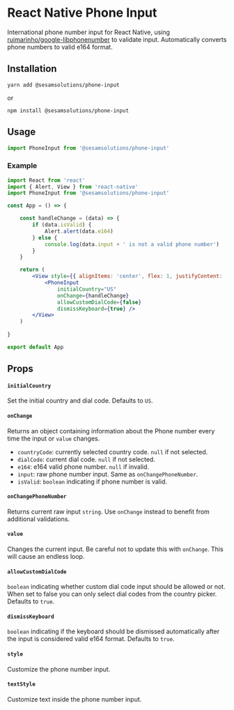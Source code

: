 # React Native Phone Input

International phone number input for React Native, using [ruimarinho/google-libphonenumber](https://github.com/ruimarinho/google-libphonenumber) to validate input. Automatically converts phone numbers to valid e164 format.

## Installation

```
yarn add @sesamsolutions/phone-input
```

or

```
npm install @sesamsolutions/phone-input
```

## Usage

```jsx
import PhoneInput from '@sesamsolutions/phone-input'
```

### Example

```jsx
import React from 'react'
import { Alert, View } from 'react-native'
import PhoneInput from '@sesamsolutions/phone-input'

const App = () => {

    const handleChange = (data) => {
        if (data.isValid) {
            Alert.alert(data.e164)
        } else {
            console.log(data.input + ' is not a valid phone number')
        }
    }

    return (
        <View style={{ alignItems: 'center', flex: 1, justifyContent: 'center' }}>
            <PhoneInput
                initialCountry="US"
                onChange={handleChange}
                allowCustomDialCode={false}
                dismissKeyboard={true} />
        </View>
    )
    
}

export default App
```

## Props

#### `initialCountry`

Set the initial country and dial code. Defaults to `US`.

#### `onChange`

Returns an object containing information about the Phone number every time the input or `value` changes.

* `countryCode`: currently selected country code. `null` if not selected.
* `dialCode`: current dial code. `null` if not selected.
* `e164`: e164 valid phone number. `null` if invalid.
* `input`: raw phone number input. Same as `onChangePhoneNumber`.
* `isValid`: `boolean` indicating if phone number is valid.

#### `onChangePhoneNumber`

Returns current raw input `string`. Use `onChange` instead to benefit from additional validations.

#### `value`

Changes the current input. Be careful not to update this with `onChange`. This will cause an endless loop.

#### `allowCustomDialCode`

`boolean` indicating whether custom dial code input should be allowed or not. When set to false you can only select dial codes from the country picker. Defaults to `true`.

#### `dismissKeyboard`

`boolean` indicating if the keyboard should be dismissed automatically after the input is considered valid e164 format. Defaults to `true`.

#### `style`

Customize the phone number input.

#### `textStyle`

Customize text inside the phone number input.
